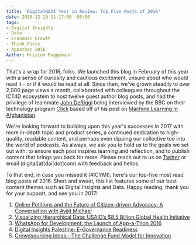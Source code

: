```yaml
---
title: 'Digital@DAI Year in Review: Top Five Posts of 2016'
date: 2016-12-19 11:17:00 -05:00
tags:
- Digital Insights
- Data
- Economic Growth
- Think Piece
- Appathon 2016
Author: Kristen Roggemann
---
```


That's a wrap for 2016, folks. We launched this blog in February of this year with a sense of curiosity and cautious excitement, unsure about who would read it - or if it would be read at all. Since then, we've grown steadily to over 2,000 page views a month, collaborated with colleagues throughout the ICT4D ecosystem to host twelve guest author blog posts, and had the privilege of teammate [John DeRiggi](https://dai-global-digital.com/authors/john-deriggi/) being interviewed by the BBC on their technology program [Click](http://www.bbc.co.uk/programmes/b006m9ry) based off of his post on [Machine Learning in Afghanistan](https://dai-global-digital.com/machine-learning-will-help-development-projects-achieve-scale.html). 

We're looking forward to building upon this year's successes in 2017 with more in-depth topic and product series, a continued dedication to high-quality, readable content, and perhaps even dipping our collective toe into the world of podcasts.  As always, we ask you to hold us to the goals we set out with: to ensure each post inspires learning and reflection, and to publish content that brings you back for more. Please reach out to us on [Twitter](https://twitter.com/DAIGlobal) or email (digital[at]dai[dot]com) with feedback and hellos.

To that end, in case you missed it (#ICYMI), here's our top-five most read blog posts of 2016. Short and sweet, this list features some of our best content themes such as Digital Insights and Data. Happy reading, thank you for your support, and see you in 2017!

1. [Online Petitions and the Future of Citizen-driven Advocacy: A Conversation with Avijit Michael](https://dai-global-digital.com/online-petitions-and-the-future-of-citizen-driven-advocacy-a-conversation-with-avijit-michael.html)
2. [Visualizing Hierarchical Data: USAID’s $8.5 Billion Global Health Initiative](https://dai-global-digital.com/visualizing-hierarchical-data-the-2017-budget-request-for-usaids-global-health-initiative.html)
3. [WhatsApp for Development: the Launch of App-a-Thon 2016](https://dai-global-digital.com/whatsapp-appathon-2016.html)
4. [Digital Insights Palestine: E-Governance Readiness](https://dai-global-digital.com/consumer-insights-palestine-e-governance-readiness.html)
5. [Crowdsourcing Ideas—The Challenge Fund Model for Innovation](https://dai-global-digital.com/crowdsourcing-ideas-the-challenge-fund-model-for-innovation.html)
